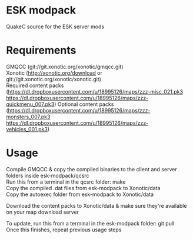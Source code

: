 ESK modpack
===========

QuakeC source for the ESK server mods


Requirements
============

GMQCC (git://git.xonotic.org/xonotic/gmqcc.git)  
Xonotic (http://xonotic.org/download or git://git.xonotic.org/xonotic/xonotic.git)  
Required content packs (https://dl.dropboxusercontent.com/u/18995126/maps/zzz-misc_021.pk3 https://dl.dropboxusercontent.com/u/18995126/maps/zzz-quickmenu_007.pk3)
Optional content packs (https://dl.dropboxusercontent.com/u/18995126/maps/zzz-monsters_007.pk3 https://dl.dropboxusercontent.com/u/18995126/maps/zzz-vehicles_001.pk3)


Usage
=====

Compile GMQCC & copy the compiled binaries to the client and server folders inside esk-modpack/qcsrc  
Run this from a terminal in the qcsrc folder: make  
Copy the compiled .dat files from esk-modpack to Xonotic/data  
Copy the autoexec folder from esk-modpack to Xonotic/data  

Download the content packs to Xonotic/data & make sure they're available on your map download server  


To update, run this from a terminal in the esk-modpack folder: git pull  
Once this finishes, repeat previous usage steps